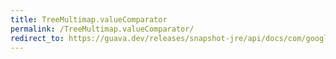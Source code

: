 ```yaml
---
title: TreeMultimap.valueComparator
permalink: /TreeMultimap.valueComparator/
redirect_to: https://guava.dev/releases/snapshot-jre/api/docs/com/google/common/collect/TreeMultimap.html#valueComparator--
---
```

